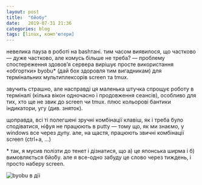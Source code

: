 ```yaml
---
layout: post
title:  "бйобу"
date:   2019-07-31 21:36
categories: blog
tags: [linux, комп'ютери]
---
```

невелика пауза в роботі на bashтані. тим часом виявилося, що частково — дуже частково, але комусь більше не треба? — проблему спостереження здовов’я сервера вирішує просте використання «обгортки» byobu* (дай бох здоровля тим вигадникам) для термінальних мультиплексорів screen та tmux.

звучить страшно, але насправді ця маленька штучка спрощує роботу в терміналі (кілька вікон одночасно і продовження сеансів), особливо для тих, хто ще не звик до screen чи tmux. плюс кольорові бантики індикатори, угу (див. зняток).

щоправда, всі ті полегшені зручні комбінації клавіш, як і треба було сподіватися, ніфуя не працюють в putty — тому що, як ми знаємо, у windows все через дупу. але, на щастя, працюють звичні комбінації screen (ctrl+a, ...)

\* так, я мусив полізти до тенет і дізнатися, що а) це японська ширма і б) вимовляється бйо́бу. але я все-одно забуду це слово через тиждень, і просто наберу screen.

![byobu в дії](/assets/images/2019-07-31-byobu.jpg)
